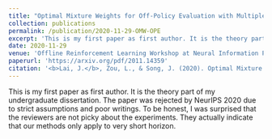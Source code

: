 ```yaml
---
title: "Optimal Mixture Weights for Off-Policy Evaluation with Multiple Behavior Policies"
collection: publications
permalink: /publication/2020-11-29-OMW-OPE
excerpt: 'This is my first paper as first author. It is the theory part of my undergraduate dissertation. The paper was rejected by NeurIPS 2020 due to strict assumptions and poor writings. To be honest, I was surprised that the reviewers are not picky about the experiments. They actually indicate that our methods only apply to very short horizon.'
date: 2020-11-29
venue: 'Offline Reinforcement Learning Workshop at Neural Information Processing Systems'
paperurl: 'https://arxiv.org/pdf/2011.14359'
citation: '<b>Lai, J.</b>, Zou, L., & Song, J. (2020). Optimal Mixture Weights for Off-Policy Evaluation with Multiple Behavior Policies. arXiv preprint arXiv:2011.14359.'
---
```

This is my first paper as first author. It is the theory part of my undergraduate dissertation. The paper was rejected by NeurIPS 2020 due to strict assumptions and poor writings. To be honest, I was surprised that the reviewers are not picky about the experiments. They actually indicate that our methods only apply to very short horizon.
